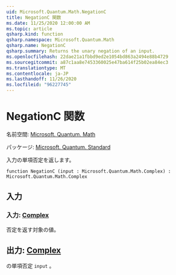 ```yaml
---
uid: Microsoft.Quantum.Math.NegationC
title: NegationC 関数
ms.date: 11/25/2020 12:00:00 AM
ms.topic: article
qsharp.kind: function
qsharp.namespace: Microsoft.Quantum.Math
qsharp.name: NegationC
qsharp.summary: Returns the unary negation of an input.
ms.openlocfilehash: 22dae21a1fbbd9ed2e1054bd863a2494e88b4729
ms.sourcegitcommit: a87c1aa8e7453360025e47ba614f25b02ea84ec3
ms.translationtype: MT
ms.contentlocale: ja-JP
ms.lasthandoff: 11/26/2020
ms.locfileid: "96227745"
---
```

# <a name="negationc-function"></a>NegationC 関数

名前空間: [Microsoft. Quantum. Math](xref:Microsoft.Quantum.Math)

パッケージ: [Microsoft. Quantum. Standard](https://nuget.org/packages/Microsoft.Quantum.Standard)


入力の単項否定を返します。

```qsharp
function NegationC (input : Microsoft.Quantum.Math.Complex) : Microsoft.Quantum.Math.Complex
```


## <a name="input"></a>入力

### <a name="input--complex"></a>入力: [Complex](xref:Microsoft.Quantum.Math.Complex)

否定を返す対象の値。



## <a name="output--complex"></a>出力: [Complex](xref:Microsoft.Quantum.Math.Complex)

の単項否定 `input` 。